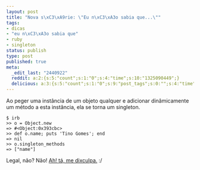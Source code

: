 ```yaml
---
layout: post
title: "Nova s\xC3\xA9rie: \"Eu n\xC3\xA3o sabia que...\""
tags:
- dicas
- "eu n\xC3\xA3o sabia que"
- ruby
- singleton
status: publish
type: post
published: true
meta:
  _edit_last: "2440922"
  reddit: a:2:{s:5:"count";s:1:"0";s:4:"time";s:10:"1325090449";}
  delicious: a:3:{s:5:"count";s:1:"0";s:9:"post_tags";s:0:"";s:4:"time";s:10:"1233900879";}
---
```

Ao peger uma instância de um objeto qualquer e adicionar dinâmicamente um método a esta instância, ela se torna um singleton.

	$ irb
	>> o = Object.new
	=> #<Object:0x393cbc>
	>> def o.name; puts 'Tino Gomes'; end
	=> nil
	>> o.singleton_methods
	=> ["name"]

Legal, não? Não! [Ah! tá, me dixculpa.](http://www.youtube.com/watch?v=hca3bX1zpyY) :/
